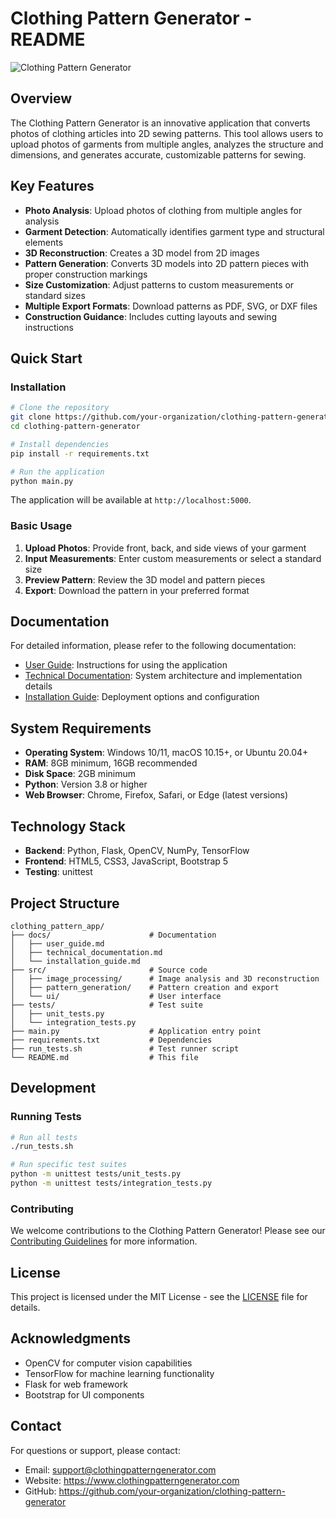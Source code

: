# Clothing Pattern Generator - README

![Clothing Pattern Generator](docs/images/logo.png)

## Overview

The Clothing Pattern Generator is an innovative application that converts photos of clothing articles into 2D sewing patterns. This tool allows users to upload photos of garments from multiple angles, analyzes the structure and dimensions, and generates accurate, customizable patterns for sewing.

## Key Features

- **Photo Analysis**: Upload photos of clothing from multiple angles for analysis
- **Garment Detection**: Automatically identifies garment type and structural elements
- **3D Reconstruction**: Creates a 3D model from 2D images
- **Pattern Generation**: Converts 3D models into 2D pattern pieces with proper construction markings
- **Size Customization**: Adjust patterns to custom measurements or standard sizes
- **Multiple Export Formats**: Download patterns as PDF, SVG, or DXF files
- **Construction Guidance**: Includes cutting layouts and sewing instructions

## Quick Start

### Installation

```bash
# Clone the repository
git clone https://github.com/your-organization/clothing-pattern-generator.git
cd clothing-pattern-generator

# Install dependencies
pip install -r requirements.txt

# Run the application
python main.py
```

The application will be available at `http://localhost:5000`.

### Basic Usage

1. **Upload Photos**: Provide front, back, and side views of your garment
2. **Input Measurements**: Enter custom measurements or select a standard size
3. **Preview Pattern**: Review the 3D model and pattern pieces
4. **Export**: Download the pattern in your preferred format

## Documentation

For detailed information, please refer to the following documentation:

- [User Guide](docs/user_guide.md): Instructions for using the application
- [Technical Documentation](docs/technical_documentation.md): System architecture and implementation details
- [Installation Guide](docs/installation_guide.md): Deployment options and configuration

## System Requirements

- **Operating System**: Windows 10/11, macOS 10.15+, or Ubuntu 20.04+
- **RAM**: 8GB minimum, 16GB recommended
- **Disk Space**: 2GB minimum
- **Python**: Version 3.8 or higher
- **Web Browser**: Chrome, Firefox, Safari, or Edge (latest versions)

## Technology Stack

- **Backend**: Python, Flask, OpenCV, NumPy, TensorFlow
- **Frontend**: HTML5, CSS3, JavaScript, Bootstrap 5
- **Testing**: unittest

## Project Structure

```
clothing_pattern_app/
├── docs/                      # Documentation
│   ├── user_guide.md
│   ├── technical_documentation.md
│   └── installation_guide.md
├── src/                       # Source code
│   ├── image_processing/      # Image analysis and 3D reconstruction
│   ├── pattern_generation/    # Pattern creation and export
│   └── ui/                    # User interface
├── tests/                     # Test suite
│   ├── unit_tests.py
│   └── integration_tests.py
├── main.py                    # Application entry point
├── requirements.txt           # Dependencies
├── run_tests.sh               # Test runner script
└── README.md                  # This file
```

## Development

### Running Tests

```bash
# Run all tests
./run_tests.sh

# Run specific test suites
python -m unittest tests/unit_tests.py
python -m unittest tests/integration_tests.py
```

### Contributing

We welcome contributions to the Clothing Pattern Generator! Please see our [Contributing Guidelines](CONTRIBUTING.md) for more information.

## License

This project is licensed under the MIT License - see the [LICENSE](LICENSE) file for details.

## Acknowledgments

- OpenCV for computer vision capabilities
- TensorFlow for machine learning functionality
- Flask for web framework
- Bootstrap for UI components

## Contact

For questions or support, please contact:
- Email: support@clothingpatterngenerator.com
- Website: https://www.clothingpatterngenerator.com
- GitHub: https://github.com/your-organization/clothing-pattern-generator
